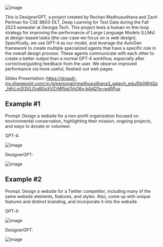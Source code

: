 ![image](https://github.com/Rochan-HM/dlt-project/assets/109938049/601abe92-0036-4ac1-9523-45fa2e745ca6)


This is DesignerGPT, a project created by Rochan Madhusudhana and Zach Perlman for CSE 8803-DLT, Deep Learning for Text Data during the Fall 2023 semester at Georgia Tech. This project tests a human-in-the-loop strategy for improving the performance of Large Language Models (LLMs) at design-based tasks (the use-case we focus on is web design). Specifically, we use GPT-4 as our model, and leverage the AutoGen framework to create multiple specialized agents that have a specific role in the overall design process. These agents communicate with each other to create a better output than a normal GPT-4 workflow, especially after corrective/guiding feedback from the user. We observe improved performance via more useful, fleshed-out web pages.

Slides Presentation: https://gtvault-my.sharepoint.com/:p:/g/personal/rmadhusudhana3_gatech_edu/Eb0j8hIQz_hKrLm2l3VLOrsB0qXVZrMf5qt7rhO6x-k4dQ?e=wd5Pus

## Example #1
Prompt: Design a website for a non-profit organization focused on environmental conservation, highlighting their mission, ongoing projects, and ways to donate or volunteer.

GPT-4:

![image](https://github.com/zach-perlman/designer-gpt/assets/109938049/449f96a9-fc31-4a3f-b98e-c85e9ed6883c)

DesignerGPT:

![image](https://github.com/zach-perlman/designer-gpt/assets/109938049/53d21119-ea5a-4931-80c3-4bb0326d9f3d)

## Example #2
Prompt: Design a website for a Twitter competitor, including many of the same website elements, features, and styles. Also, come up with unique features and distinct branding, and incorporate it into the website.


GPT-4:

![image](https://github.com/zach-perlman/designer-gpt/assets/109938049/2a6172cb-7e00-4d9f-b7c5-f3bceac25f46)


DesignerGPT:

![image](https://github.com/zach-perlman/designer-gpt/assets/109938049/3fc6f75a-b45e-4838-bc0c-f4d5f912deb4)
